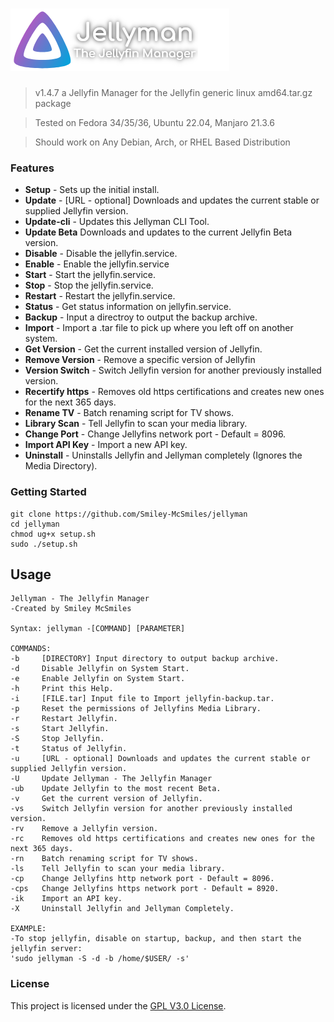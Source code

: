 ![jellyman](.github/banner-shadow.png?raw=true "Jellyfin Logo")
======

> v1.4.7 a Jellyfin Manager for the Jellyfin generic linux amd64.tar.gz package

> Tested on Fedora 34/35/36, Ubuntu 22.04, Manjaro 21.3.6

> Should work on Any Debian, Arch, or RHEL Based Distribution

### Features

* **Setup** - Sets up the initial install.
* **Update** - [URL - optional] Downloads and updates the current stable or supplied Jellyfin version.
* **Update-cli** - Updates this Jellyman CLI Tool.
* **Update Beta** Downloads and updates to the current Jellyfin Beta version.
* **Disable** - Disable the jellyfin.service.
* **Enable** - Enable the jellyfin.service
* **Start** - Start the jellyfin.service.
* **Stop** - Stop the jellyfin.service.
* **Restart** - Restart the jellyfin.service.
* **Status** - Get status information on jellyfin.service.
* **Backup** - Input a directroy to output the backup archive.
* **Import** - Import a .tar file to pick up where you left off on another system.
* **Get Version** - Get the current installed version of Jellyfin.
* **Remove Version** - Remove a specific version of Jellyfin
* **Version Switch** - Switch Jellyfin version for another previously installed version.
* **Recertify https** - Removes old https certifications and creates new ones for the next 365 days. 
* **Rename TV** - Batch renaming script for TV shows.
* **Library Scan** - Tell Jellyfin to scan your media library.
* **Change Port** - Change Jellyfins network port - Default = 8096.
* **Import API Key** - Import a new API key.
* **Uninstall** - Uninstalls Jellyfin and Jellyman completely (Ignores the Media Directory).

### Getting Started

```shell
git clone https://github.com/Smiley-McSmiles/jellyman
cd jellyman
chmod ug+x setup.sh
sudo ./setup.sh
```

## Usage

```shell
Jellyman - The Jellyfin Manager
-Created by Smiley McSmiles

Syntax: jellyman -[COMMAND] [PARAMETER]

COMMANDS:
-b     [DIRECTORY] Input directory to output backup archive.
-d     Disable Jellyfin on System Start.
-e     Enable Jellyfin on System Start.
-h     Print this Help.
-i     [FILE.tar] Input file to Import jellyfin-backup.tar.
-p     Reset the permissions of Jellyfins Media Library.
-r     Restart Jellyfin.
-s     Start Jellyfin.
-S     Stop Jellyfin.
-t     Status of Jellyfin.
-u     [URL - optional] Downloads and updates the current stable or supplied Jellyfin version.
-U     Update Jellyman - The Jellyfin Manager
-ub    Update Jellyfin to the most recent Beta.
-v     Get the current version of Jellyfin.
-vs    Switch Jellyfin version for another previously installed version.
-rv    Remove a Jellyfin version.
-rc    Removes old https certifications and creates new ones for the next 365 days.
-rn    Batch renaming script for TV shows.
-ls    Tell Jellyfin to scan your media library.
-cp    Change Jellyfins http network port - Default = 8096.
-cps   Change Jellyfins https network port - Default = 8920.
-ik    Import an API key.
-X     Uninstall Jellyfin and Jellyman Completely.

EXAMPLE:
-To stop jellyfin, disable on startup, backup, and then start the jellyfin server:
'sudo jellyman -S -d -b /home/$USER/ -s'
```

### License

   This project is licensed under the [GPL V3.0 License](https://github.com/Smiley-McSmiles/jellyman/blob/main/LICENSE).

